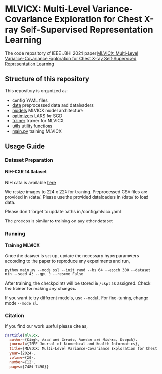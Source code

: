 # MLVICX: Multi-Level Variance-Covariance Exploration for Chest X-ray Self-Supervised Representation Learning

The code repository of IEEE JBHI 2024 paper [MLVICX: Multi-Level Variance-Covariance Exploration for Chest X-ray Self-Supervised Representation Learning](https://ieeexplore.ieee.org/document/10666966)

## Structure of this repository
This repository is organized as:
- [config](/config/) YAML files
- [data](/data/) preprocessed data and dataloaders
- [models](/models/) MLVICX model architecture
- [optimizers](/optimizers/) LARS for SGD
- [trainer](/trainer/) trainer for MLVICX
- [utils](/utils/) utility functions
- [main.py](/train.py) training MLVICX

## Usage Guide
### Dataset Preparation
#### NIH-CXR 14 Dataset
NIH data is available [here](https://www.kaggle.com/datasets/nih-chest-xrays/data)

We resize images to 224 x 224 for training. Preprocessed CSV files are provided in /data/. Please use the provided dataloaders in /data/ to load data.

Please don't forget to update paths in /config/mlvicx.yaml

The process is similar to training on any other dataset.

### Running
#### Training MLVICX
Once the dataset is set up, update the necessary hyperparameters according to the paper to reproduce any experiments and run,
```
python main.py --mode ssl --init rand --bs 64 --epoch 300 --dataset nih --seed 42 --gpu 0 --resume False 
```
After training, the checkpoints will be stored in ```/ckpt``` as assigned. Check the trainer for making any changes. 

If you want to try different models, use ```--model```. For fine-tuning, change mode ```--mode sl```.

### Citation
If you find our work useful please cite as,
```bibtex
@article{mlvicx,
  author={Singh, Azad and Gorade, Vandan and Mishra, Deepak},
  journal={IEEE Journal of Biomedical and Health Informatics}, 
  title={MLVICX: Multi-Level Variance-Covariance Exploration for Chest X-Ray Self-Supervised Representation Learning}, 
  year={2024},
  volume={28},
  number={12},
  pages={7480-7490}}
```
